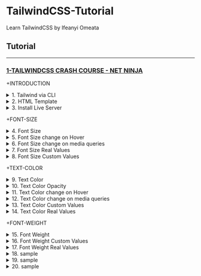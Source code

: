 # TailwindCSS-Tutorial
Learn TailwindCSS by Ifeanyi Omeata

## Tutorial

---

### [1-TAILWINDCSS CRASH COURSE - NET NINJA](#)

+INTRODUCTION

<details>
  <summary>1. Tailwind via CLI </summary>

Check Node Version:

```bash
node -v
```

Create package.json file:

```bash
npm init -y
```

Install Tailwind CSS:

```bash
npm install -D tailwindcss
```

Create a tailwind.config.js file:

```bash
npx tailwindcss init
```

Configure your template paths:

tailwind.config.js:

```javascript
/** @type {import('tailwindcss').Config} */
module.exports = {
  content: ["./public/*.{html,js}"],
  //content: ["./src/**/*.{html,js}"],
  theme: {
    extend: {},
  },
  plugins: [],
}
```

Add the Tailwind directives to your CSS:

src/styles.css:

```css
@tailwind base;
@tailwind components;
@tailwind utilities;
```

Setup Package.json build:

package.json:

```json
"scripts": {
    "build-css": "tailwindcss build -i src/styles.css -o public/styles.css --watch"
  },
```

```json
{
  "name": "ninjafood",
  "version": "1.0.0",
  "description": "",
  "main": "index.js",
  "scripts": {
    "build-css": "tailwindcss build -i src/styles.css -o public/styles.css --watch"
  },
  "keywords": [],
  "author": "",
  "license": "ISC",
  "devDependencies": {
    "tailwindcss": "^3.2.4"
  }
}
```

Start the Tailwind CLI build process:

```bash
npm run build-css
```

```bash
npx tailwindcss -i ./src/styles.css -o ./public/styles.css --watch
npx tailwindcss -i ./src/input.css -o ./dist/output.css --watch
```

Compile and minify your CSS for production:

```bash
npx tailwindcss -i ./src/styles.css -o ./public/styles.css --minify
```

</details>

<details>
  <summary>2. HTML Template</summary>

public/index.html:

```html
<html lang="en">
<head>
  <meta charset="UTF-8">
  <meta name="viewport" content="width=device-width, initial-scale=1.0">
  <title>Document</title>
  <link rel="stylesheet" href="styles.css">
</head>
<body class="text-gray-600">

    <div>
        <div>
        <nav>
            <div>
            <h1 class="font-bold uppercase">
                <a href="/">Food Ninja</a>
            </h1>
            </div>
            <ul>
            <li class="text-gray-700 font-bold">
                <a href="#">
                <span>Home</span>
                </a>
            </li>
            <li>
                <a href="#">
                <span>About</span>
                </a>
            </li>
            <li>
                <a href="#">
                <span>Contact</span>
                </a>
            </li>
            </ul>
        </nav>
        </div>

        <main>
        <div>
            <a href="#">Log in</a>
            <a href="#">Sign up</a>
        </div>

        <header>
            <h2 class="text-gray-700 text-6xl font-semibold">Recipes</h2>
            <h3 class="text-2xl font-semibold">For Ninjas</h3>
        </header>

        <div>
            <h4 class="font-bold">Latest Recipes</h4>

            <div>
            <!-- cards go here -->
            <div>
                <img src="img/stew.jpeg" alt="stew">
                <div>
                <span>5 Bean Chili Stew</span>
                <span>Recipe by Mario</span>
                </div>
            </div>
            </div>

            <h4 class="font-bold">Most Popular</h4>

            <div>
            <!-- cards go here -->
            </div>
        </div>

        <div>
            <div>Load more</div>
        </div>
        </main>
    </div>

</body>
</html>
```

</details>

<details>
  <summary>3. Install Live Server</summary>

```bash
npm install -g live-server
```

Run Live Server:

```bash
live-server public
```

</details>

+FONT-SIZE

<details>
  <summary>4. Font Size</summary>

```html
<p class="text-sm ...">The quick brown fox ...</p>
<p class="text-base ...">The quick brown fox ...</p>
<p class="text-lg ...">The quick brown fox ...</p>
<p class="text-xl ...">The quick brown fox ...</p>
<p class="text-2xl ...">The quick brown fox ...</p>
```

```bash
Class                   Properties

text-xs	                font-size: 0.75rem; /* 12px */
                        line-height: 1rem; /* 16px */

text-sm	                font-size: 0.875rem; /* 14px */
                        line-height: 1.25rem; /* 20px */

text-base	            font-size: 1rem; /* 16px */
                        line-height: 1.5rem; /* 24px */

text-lg	                font-size: 1.125rem; /* 18px */
                        line-height: 1.75rem; /* 28px */

text-xl	                font-size: 1.25rem; /* 20px */
                        line-height: 1.75rem; /* 28px */

text-2xl	            font-size: 1.5rem; /* 24px */
                        line-height: 2rem; /* 32px */

text-3xl	            font-size: 1.875rem; /* 30px */
                        line-height: 2.25rem; /* 36px */

text-4xl	            font-size: 2.25rem; /* 36px */
                        line-height: 2.5rem; /* 40px */

text-5xl	            font-size: 3rem; /* 48px */
                        line-height: 1;

text-6xl	            font-size: 3.75rem; /* 60px */
                        line-height: 1;

text-7xl	            font-size: 4.5rem; /* 72px */
                        line-height: 1;

text-8xl	            font-size: 6rem; /* 96px */
                        line-height: 1;

text-9xl	            font-size: 8rem; /* 128px */
                        line-height: 1;
```

</details>

<details>
  <summary>5. Font Size change on Hover </summary>

```html
<a class="text-4xl hover:text-base" href="/">Food Ninja</a>
```

</details>

<details>
  <summary>6. Font Size change on media queries</summary>

```html
<a class="text-4xl lg:text-9xl" href="/">Food Ninja</a>
```

```html

Breakpoint prefix	        Minimum width	        CSS
sm	                        640px	                @media (min-width: 640px) { ... }
md	                        768px	                @media (min-width: 768px) { ... }
lg	                        1024px	                @media (min-width: 1024px) { ... }
xl	                        1280px	                @media (min-width: 1280px) { ... }
2xl	                        1536px	                @media (min-width: 1536px) { ... }
```

</details>

<details>
  <summary>7. Font Size Real Values</summary>

```html
<a class="text-[32px] lg:text-[8rem]" href="/">Food Ninja</a>
```

</details>

<details>
  <summary>8. Font Size Custom Values</summary>

```html
<a class="text-base lg:text-5base" href="/">Food Ninja</a>
```

tailwind.config.js:

```js
/** @type {import('tailwindcss').Config} */
module.exports = {
  content: ["./public/*.{html,js}"],
  theme: {
    fontSize: {
      'xs': '.75rem',
      'sm': '.875rem',
      'base': '1rem',
      '2base': '2rem',
      '3base': '3rem',
      '4base': '4rem',
      '5base': '5rem',
      'lg': '1.125rem',
      'xl': '1.25rem',
      '2xl': '1.5rem',
      '3xl': '1.875rem',
      '4xl': '2.25rem',
      '5xl': '3rem',
      '6xl': '3.75rem',
      '7xl': '4.5rem',
      '8xl': '6rem',
      '9xl': '8rem',
    },
    extend: {},
  },
  plugins: [],
}
```

Providing a default line-height:

The form => [fontSize, lineHeight]

```js
module.exports = {
  theme: {
    fontSize: {
      sm: ['14px', '20px'],
      base: ['16px', '24px'],
      lg: ['20px', '28px'],
      xl: ['24px', '32px'],
    }
  }
}
```

Also provide default letter-spacing and font-weight values:

The form => [fontSize, { lineHeight?, letterSpacing?, fontWeight? }]

```js
module.exports = {
  theme: {
    fontSize: {
      '2xl': ['1.5rem', {
        lineHeight: '2rem',
        letterSpacing: '-0.01em',
        fontWeight: '500',
      }],
      '3xl': ['1.875rem', {
        lineHeight: '2.25rem',
        letterSpacing: '-0.02em',
        fontWeight: '700',
      }],
    }
  }
}
```

</details>

+TEXT-COLOR

<details>
  <summary>9. Text Color</summary>

```html
<p class="text-sky-400">The quick brown fox...</p>
```

```bash
text-sky-50
text-sky-100
text-sky-200
text-sky-300
text-sky-400
text-sky-500
text-sky-600
text-sky-700
text-sky-800
text-sky-900
```

Color Choices:

```bash
text-slate-50
text-gray-50
text-zinc-50
text-neutral-50
text-stone-50
text-red-50
text-orange-50
text-amber-50
text-yellow-50
text-lime-50
text-green-50
text-emerald-50
text-teal-50
text-cyan-50
text-sky-50
text-blue-50
text-indigo-50
text-violet-50
text-purple-50
text-fuchsia-50
text-pink-50
text-rose-50
```

Default Color settings:

```html
text-inherit
text-current
text-transparent
text-black
text-white
```

```html
node -v
```

</details>

<details>
  <summary>10. Text Color Opacity</summary>

```html
<p class="text-sky-400/100">The quick brown fox...</p>
<p class="text-sky-400/75">The quick brown fox...</p>
<p class="text-sky-400/50">The quick brown fox...</p>
<p class="text-sky-400/25">The quick brown fox...</p>
<p class="text-sky-400/0">The quick brown fox...</p>
```

```html
<p class="text-blue-600/[.06]">The quick brown fox...</p>
```

</details>

<details>
  <summary>11. Text Color change on Hover</summary>

```html
<p class="text-slate-400 hover:text-sky-400">The quick brown fox...</p>
```

</details>

<details>
  <summary>12. Text Color change on media queries</summary>

```html
<p class="text-slate-400 lg:text-sky-400">The quick brown fox...</p>
```

</details>


<details>
  <summary>13. Text Color Custom Values</summary>

```html
<h2 class="text-exclusive text-6xl font-semibold">Recipes</h2>
```

tailwind.config.js:

```js
module.exports = {
  theme: {
    extend: {
      colors: {
        'regal-blue': '#243c5a',
      },
    }
  }
}
```

</details>

<details>
  <summary>14. Text Color Real Values</summary>

```html
<h2 class="text-[#50d71e] text-6xl font-semibold">Recipes</h2>
```

</details>

+FONT-WEIGHT

<details>
  <summary>15. Font Weight</summary>

```html
Class                           Properties

font-thin	                    font-weight: 100;
font-extralight	                    font-weight: 200;
font-light	                    font-weight: 300;
font-normal	                    font-weight: 400;
font-medium	                    font-weight: 500;
font-semibold	                    font-weight: 600;
font-bold	                    font-weight: 700;
font-extrabold	                    font-weight: 800;
font-black	                    font-weight: 900;
```

```html
<p class="font-light ...">The quick brown fox ...</p>
<p class="font-normal ...">The quick brown fox ...</p>
<p class="font-medium ...">The quick brown fox ...</p>
<p class="font-semibold ...">The quick brown fox ...</p>
<p class="font-bold ...">The quick brown fox ...</p>
```

</details>

<details>
  <summary>16. Font Weight Custom Values</summary>

tailwind.config.js:

```js
module.exports = {
  theme: {
    fontWeight: {
      hairline: 100,
      'extra-light': 100,
      thin: 200,
      light: 300,
      normal: 400,
      medium: 500,
      semibold: 600,
      bold: 700,
      extrabold: 800,
      'extra-bold': 800,
      black: 900,
      'extreme': 900,
    }
  }
}
```

```html
<h2 class="text-[#30638E] text-6xl font-extreme">Recipes</h2>
```

</details>

<details>
  <summary>17. Font Weight Real Values</summary>

```html
<h2 class="text-[#30638E] text-6xl font-[900]">Recipes</h2>
```

</details>

<details>
  <summary>18. sample</summary>

```html
node -v
```

```html
node -v
```

```html
node -v
```

</details>

<details>
  <summary>19. sample</summary>

```html
node -v
```

```html
node -v
```

```html
node -v
```

</details>

<details>
  <summary>20. sample</summary>

```html
node -v
```

```html
node -v
```

```html
node -v
```

</details>